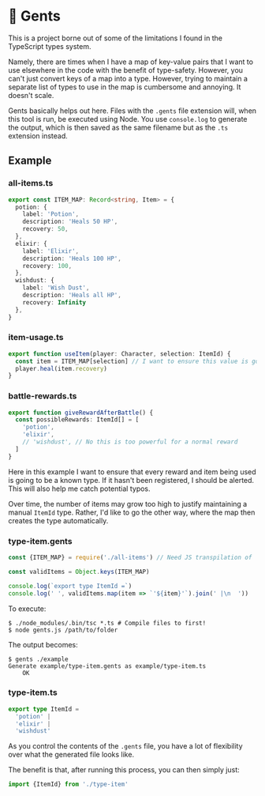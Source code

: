 # 🎩 Gents

This is a project borne out of some of the limitations I found in the
TypeScript types system.

Namely, there are times when I have a map of key-value pairs that I want to use
elsewhere in the code with the benefit of type-safety. However, you can't just
convert keys of a map into a type. However, trying to maintain a separate list
of types to use in the map is cumbersome and annoying. It doesn't scale.

Gents basically helps out here. Files with the `.gents` file extension will,
when this tool is run, be executed using Node. You use `console.log` to
generate the output, which is then saved as the same filename but as the `.ts`
extension instead.

## Example

### all-items.ts

```typescript
export const ITEM_MAP: Record<string, Item> = {
  potion: {
    label: 'Potion',
    description: 'Heals 50 HP',
    recovery: 50,
  },
  elixir: {
    label: 'Elixir',
    description: 'Heals 100 HP',
    recovery: 100,
  },
  wishdust: {
    label: 'Wish Dust',
    description: 'Heals all HP',
    recovery: Infinity
  },
}
```

### item-usage.ts

```typescript
export function useItem(player: Character, selection: ItemId) {
  const item = ITEM_MAP[selection] // I want to ensure this value is going to be a known item
  player.heal(item.recovery)
}
```

### battle-rewards.ts

```typescript
export function giveRewardAfterBattle() {
  const possibleRewards: ItemId[] = [
    'potion',
    'elixir',
    // 'wishdust', // No this is too powerful for a normal reward
  ]
}
```

Here in this example I want to ensure that every reward and item being used
is going to be a known type. If it hasn't been registered, I should be alerted.
This will also help me catch potential typos.

Over time, the number of items may grow too high to justify maintaining a
manual `ItemId` type. Rather, I'd like to go the other way, where the map then
creates the type automatically.

### type-item.gents

```javascript
const {ITEM_MAP} = require('./all-items') // Need JS transpilation of 'all-item.ts'

const validItems = Object.keys(ITEM_MAP)

console.log(`export type ItemId =`)
console.log(' ', validItems.map(item => `'${item}'`).join(' |\n  '))
```

To execute:

```
$ ./node_modules/.bin/tsc *.ts # Compile files to first!
$ node gents.js /path/to/folder
```

The output becomes:

```
$ gents ./example
Generate example/type-item.gents as example/type-item.ts
    OK
```

### type-item.ts

```typescript
export type ItemId =
  'potion' |
  'elixir' |
  'wishdust'
```

As you control the contents of the `.gents` file, you have a lot of flexibility
over what the generated file looks like.

The benefit is that, after running this process, you can then simply just:

```typescript
import {ItemId} from './type-item'
```
